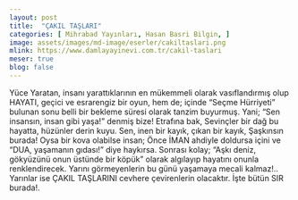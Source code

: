 ```yaml
---
layout: post
title:  "ÇAKIL TAŞLARI"
categories: [ Mihrabad Yayınları, Hasan Basri Bilgin, ]
image: assets/images/md-image/eserler/cakiltaslari.png
mlink: https://www.damlayayinevi.com.tr/cakil-taslari
meser: true
blog: false
---
```


Yüce Yaratan, insanı yarattıklarının en mükemmeli olarak vasıflandırmış olup HAYATI, geçici ve esrarengiz bir oyun, hem de; içinde “Seçme Hürriyeti” bulunan sonu belli bir bekleme süresi olarak tanzim buyurmuş.
Yani;
“Sen insansın, insan gibi yaşa!” denmiş bize!
Etrafına bak,
Sevinçler bir dağ bu hayatta, hüzünler derin kuyu.
Sen, inen bir kayık, çıkan bir kayık,
Şaşkınsın burada!
Oysa bir kova olabilse insan;
Önce İMAN ahdiyle doldursa içini ve “DUA, yaşamanın gıdası!” diye haykırsa.
Sonrası kolay;
“Aşkı deniz, gökyüzünü onun üstünde bir köpük” olarak algılayıp hayatını onunla renklendirecek.
Yarını görmeyenlerin bu günü yaşamaya mecali kalmaz!.. Yarınlar ise ÇAKIL TAŞLARINI cevhere çevirenlerin olacaktır.
İşte bütün SIR burada!.